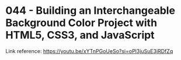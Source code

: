 # 044 - Building an Interchangeable Background Color Project with HTML5, CSS3, and JavaScript

Link reference: https://youtu.be/xYTnPGoUeSo?si=oPl3juSuE3jRDfZq
